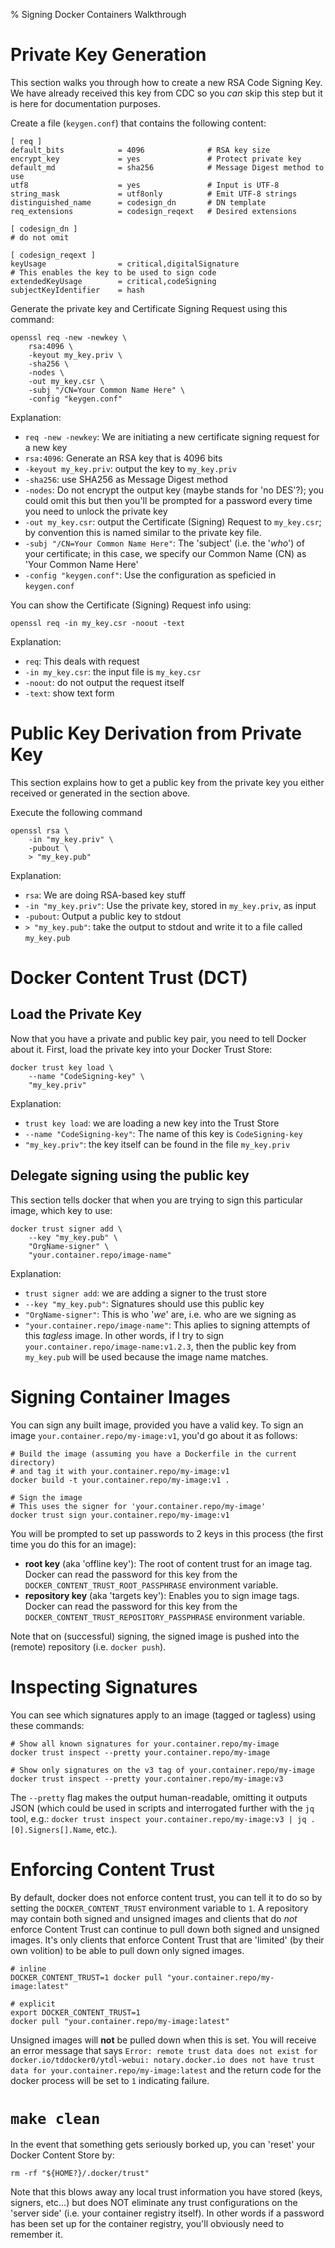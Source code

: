 % Signing Docker Containers Walkthrough

# Private Key Generation

This section walks you through how to create a new RSA Code Signing Key. We have already received this key from CDC so you _can_ skip this step but it is here for documentation purposes.

Create a file (`keygen.conf`) that contains the following content:
```
[ req ]
default_bits            = 4096              # RSA key size
encrypt_key             = yes               # Protect private key
default_md              = sha256            # Message Digest method to use
utf8                    = yes               # Input is UTF-8
string_mask             = utf8only          # Emit UTF-8 strings
distinguished_name      = codesign_dn       # DN template
req_extensions          = codesign_reqext   # Desired extensions

[ codesign_dn ]
# do not omit

[ codesign_reqext ]
keyUsage                = critical,digitalSignature
# This enables the key to be used to sign code
extendedKeyUsage        = critical,codeSigning
subjectKeyIdentifier    = hash
```

Generate the private key and Certificate Signing Request using this command:
```
openssl req -new -newkey \
    rsa:4096 \
    -keyout my_key.priv \
    -sha256 \
    -nodes \
    -out my_key.csr \
    -subj "/CN=Your Common Name Here" \
    -config "keygen.conf"
```

Explanation:

* `req -new -newkey`: We are initiating a new certificate signing request for a new key
* `rsa:4096`: Generate an RSA key that is 4096 bits
* `-keyout my_key.priv`: output the key to `my_key.priv`
* `-sha256`: use SHA256 as Message Digest method
* `-nodes`: Do not encrypt the output key (maybe stands for 'no DES'?); you could omit this but then you'll be prompted for a password every time you need to unlock the private key
* `-out my_key.csr`: output the Certificate (Signing) Request to `my_key.csr`; by convention this is named similar to the private key file.
* `-subj "/CN=Your Common Name Here"`: The 'subject' (i.e. the '_who_') of your certificate; in this case, we specify our Common Name (CN) as 'Your Common Name Here'
* `-config "keygen.conf"`: Use the configuration as speficied in `keygen.conf`

You can show the Certificate (Signing) Request info using:

```
openssl req -in my_key.csr -noout -text
```

Explanation:

* `req`: This deals with request
* `-in my_key.csr`: the input file is `my_key.csr`
* `-noout`: do not output the request itself
* `-text`: show text form

# Public Key Derivation from Private Key

This section explains how to get a public key from the private key you either received or generated in the section above.

Execute the following command
```
openssl rsa \
    -in "my_key.priv" \
    -pubout \
    > "my_key.pub"
```

Explanation:

* `rsa`: We are doing RSA-based key stuff
* `-in "my_key.priv"`: Use the private key, stored in `my_key.priv`, as input
* `-pubout`: Output a public key to stdout
* `> "my_key.pub"`: take the output to stdout and write it to a file called `my_key.pub`

# Docker Content Trust (DCT)

## Load the Private Key
Now that you have a private and public key pair, you need to tell Docker about it.
First, load the private key into your Docker Trust Store:

```
docker trust key load \
    --name "CodeSigning-key" \
    "my_key.priv"
```

Explanation:

* `trust key load`: we are loading a new key into the Trust Store
* `--name "CodeSigning-key"`: The name of this key is `CodeSigning-key`
* `"my_key.priv"`: the key itself can be found in the file `my_key.priv`

## Delegate signing using the public key

This section tells docker that when you are trying to sign this particular image, which key to use:

```
docker trust signer add \
    --key "my_key.pub" \
    "OrgName-signer" \
    "your.container.repo/image-name"
```

Explanation:

* `trust signer add`: we are adding a signer to the trust store
* `--key "my_key.pub"`: Signatures should use this public key
* `"OrgName-signer"`: This is who '_we_' are, i.e. who are we signing as
* `"your.container.repo/image-name"`: This aplies to signing attempts of this _tagless_ image. In other words, if I try to sign `your.container.repo/image-name:v1.2.3`, then the public key from `my_key.pub` will be used because the image name matches.

# Signing Container Images

You can sign any built image, provided you have a valid key. To sign an image `your.container.repo/my-image:v1`, you'd go about it as follows:

```
# Build the image (assuming you have a Dockerfile in the current directory)
# and tag it with your.container.repo/my-image:v1
docker build -t your.container.repo/my-image:v1 .

# Sign the image
# This uses the signer for 'your.container.repo/my-image'
docker trust sign your.container.repo/my-image:v1
```

You will be prompted to set up passwords to 2 keys in this process (the first time you do this for an image):

* **root key** (aka 'offline key'): The root of content trust for an image tag. Docker can read the password for this key from the `DOCKER_CONTENT_TRUST_ROOT_PASSPHRASE` environment variable.
* **repository key** (aka 'targets key'): Enables you to sign image tags. Docker can read the password for this key from the `DOCKER_CONTENT_TRUST_REPOSITORY_PASSPHRASE` environment variable.

Note that on (successful) signing, the signed image is pushed into the (remote) repository (i.e. `docker push`).

# Inspecting Signatures

You can see which signatures apply to an image (tagged or tagless) using these commands:

```
# Show all known signatures for your.container.repo/my-image
docker trust inspect --pretty your.container.repo/my-image

# Show only signatures on the v3 tag of your.container.repo/my-image
docker trust inspect --pretty your.container.repo/my-image:v3
```

The `--pretty` flag makes the output human-readable, omitting it outputs JSON (which could be used in scripts and interrogated further with the `jq` tool, e.g.: `docker trust inspect your.container.repo/my-image:v3 | jq .[0].Signers[].Name`, etc.).

# Enforcing Content Trust

By default, docker does not enforce content trust, you can tell it to do so by setting the `DOCKER_CONTENT_TRUST` environment variable to `1`. A repository may contain both signed and unsigned images and clients that do _not_ enforce Content Trust can continue to pull down both signed and unsigned images. It's only clients that enforce Content Trust that are 'limited' (by their own volition) to be able to pull down only signed images.

```
# inline
DOCKER_CONTENT_TRUST=1 docker pull "your.container.repo/my-image:latest"

# explicit
export DOCKER_CONTENT_TRUST=1
docker pull "your.container.repo/my-image:latest"
```

Unsigned images will **not** be pulled down when this is set. You will receive an error message that says
`Error: remote trust data does not exist for docker.io/tddocker0/ytdl-webui: notary.docker.io does not have trust data for your.container.repo/my-image:latest` and the return code for the docker process will be set to `1` indicating failure.

# `make clean`

In the event that something gets seriously borked up, you can 'reset' your Docker Content Store by:

```
rm -rf "${HOME?}/.docker/trust"
```

Note that this blows away any local trust information you have stored (keys, signers, etc...) but does NOT eliminate any trust configurations on the 'server side' (i.e. your container registry itself). In other words if a password has been set up for the container registry, you'll obviously need to remember it.